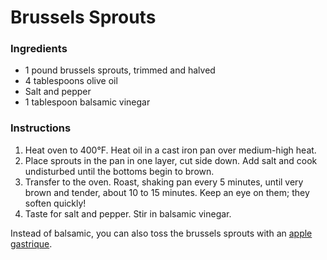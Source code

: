 # Brussels Sprouts

### Ingredients

- 1 pound brussels sprouts, trimmed and halved
- 4 tablespoons olive oil
- Salt and pepper
- 1 tablespoon balsamic vinegar

### Instructions

1. Heat oven to 400&deg;F. Heat oil in a cast iron pan over medium-high heat.
2. Place sprouts in the pan in one layer, cut side down. Add salt and cook undisturbed until the bottoms begin to brown.
3. Transfer to the oven. Roast, shaking pan every 5 minutes, until very brown and tender, about 10 to 15 minutes. Keep an eye on them; they soften quickly!
4. Taste for salt and pepper. Stir in balsamic vinegar.

Instead of balsamic, you can also toss the brussels sprouts with an [apple gastrique](apple-gastrique.md).
